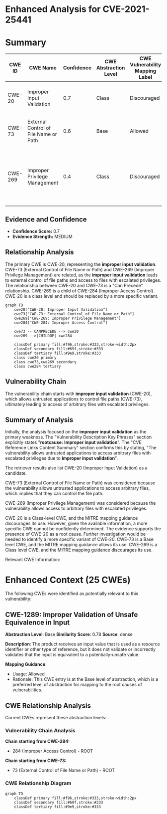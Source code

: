 # Enhanced Analysis for CVE-2021-25441

# Summary
| CWE ID | CWE Name | Confidence | CWE Abstraction Level | CWE Vulnerability Mapping Label | CWE-Vulnerability Mapping Notes |
|---|---|---|---|---|---|
| CWE-20 | Improper Input Validation | 0.7 | Class | Discouraged | Primary CWE. Consider lower-level children. |
| CWE-73 | External Control of File Name or Path | 0.6 | Base | Allowed | Secondary CWE. May be present due to file access. |
| CWE-269 | Improper Privilege Management | 0.4 | Class | Discouraged | Secondary candidate. The vulnerability allows access to files with elevated privilege. |

## Evidence and Confidence

*   **Confidence Score:** 0.7
*   **Evidence Strength:** MEDIUM

## Relationship Analysis
The primary CWE is CWE-20, representing the **improper input validation**. CWE-73 (External Control of File Name or Path) and CWE-269 (Improper Privilege Management) are related, as the **improper input validation** leads to external control of file paths and access to files with escalated privileges. The relationship between CWE-20 and CWE-73 is a "Can Precede" relationship. CWE-269 is a child of CWE-284 (Improper Access Control). CWE-20 is a class level and should be replaced by a more specific variant.

```mermaid
graph TD
    cwe20["CWE-20: Improper Input Validation"]
    cwe73["CWE-73: External Control of File Name or Path"]
    cwe269["CWE-269: Improper Privilege Management"]
    cwe284["CWE-284: Improper Access Control"]

    cwe73 -- CANPRECEDE --> cwe20
    cwe269 -->|CHILDOF| cwe284

    classDef primary fill:#f96,stroke:#333,stroke-width:2px
    classDef secondary fill:#69f,stroke:#333
    classDef tertiary fill:#9e9,stroke:#333
    class cwe20 primary
    class cwe73,cwe269 secondary
    class cwe284 tertiary
```

## Vulnerability Chain
The vulnerability chain starts with **improper input validation** (CWE-20), which allows untrusted applications to control file paths (CWE-73), ultimately leading to access of arbitrary files with escalated privileges.

## Summary of Analysis
Initially, the analysis focused on the **improper input validation** as the primary weakness. The "Vulnerability Description Key Phrases" section explicitly states "**rootcause:** **Improper input validation**". The "CVE Reference Links Content Summary" section confirms this by stating, "The vulnerability allows untrusted applications to access arbitrary files with escalated privileges due to **improper input validation**".

The retriever results also list CWE-20 (Improper Input Validation) as a candidate.

CWE-73 (External Control of File Name or Path) was considered because the vulnerability allows untrusted applications to access arbitrary files, which implies that they can control the file path.

CWE-269 (Improper Privilege Management) was considered because the vulnerability allows access to arbitrary files with escalated privileges.

CWE-20 is a Class-level CWE, and the MITRE mapping guidance discourages its use. However, given the available information, a more specific CWE cannot be confidently determined. The evidence supports the presence of CWE-20 as a root cause. Further investigation would be needed to identify a more specific variant of CWE-20.
CWE-73 is a Base level CWE, and the MITRE mapping guidance allows its use.
CWE-269 is a Class level CWE, and the MITRE mapping guidance discourages its use.

Relevant CWE Information:
# Enhanced Context (25 CWEs)
The following CWEs were identified as potentially relevant to this vulnerability:

## CWE-1289: Improper Validation of Unsafe Equivalence in Input
**Abstraction Level**: Base
**Similarity Score**: 0.78
**Source**: dense

**Description**:
The product receives an input value that is used as a resource identifier or other type of reference, but it does not validate or incorrectly validates that the input is equivalent to a potentially-unsafe value.

**Mapping Guidance**:
- Usage: Allowed
- Rationale: This CWE entry is at the Base level of abstraction, which is a preferred level of abstraction for mapping to the root causes of vulnerabilities.


## CWE Relationship Analysis

Current CWEs represent these abstraction levels: .


### Vulnerability Chain Analysis

**Chain starting from CWE-284:**
- 284 (Improper Access Control) - ROOT


**Chain starting from CWE-73:**
- 73 (External Control of File Name or Path) - ROOT



### CWE Relationship Diagram

```mermaid
graph TD
    classDef primary fill:#f96,stroke:#333,stroke-width:2px
    classDef secondary fill:#69f,stroke:#333
    classDef tertiary fill:#9e9,stroke:#333
```